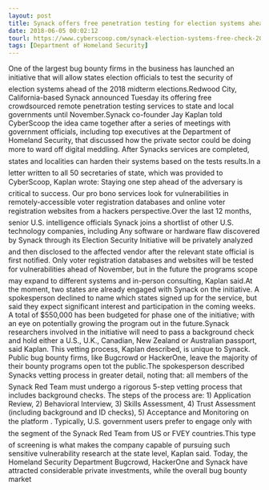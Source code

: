 ```yaml
---
layout: post
title: Synack offers free penetration testing for election systems ahead of 2018 midterms
date: 2018-06-05 00:02:12
tourl: https://www.cyberscoop.com/synack-election-systems-free-check-2018-midterms/?category_news=technology
tags: [Department of Homeland Security]
---
```

One of the largest bug bounty firms in the business has launched an initiative that will allow states election officials to test the security of election systems ahead of the 2018 midterm elections.Redwood City, California-based Synack announced Tuesday its offering free crowdsourced remote penetration testing services to state and local governments until November.Synack co-founder Jay Kaplan told CyberScoop the idea came together after a series of meetings with government officials, including top executives at the Department of Homeland Security, that discussed how the private sector could be doing more to ward off digital meddling. After Synacks services are completed, states and localities can harden their systems based on the tests results.In a letter written to all 50 secretaries of state, which was provided to CyberScoop, Kaplan wrote: Staying one step ahead of the adversary is critical to success. Our pro bono services look for vulnerabilities in remotely-accessible voter registration databases and online voter registration websites from a hackers perspective.Over the last 12 months, senior U.S. intelligence officials Synack joins a shortlist of other U.S. technology companies, including Any software or hardware flaw discovered by Synack through its Election Security Initiative will be privately analyzed and then disclosed to the affected vendor after the relevant state official is first notified. Only voter registration databases and websites will be tested for vulnerabilities ahead of November, but in the future the programs scope may expand to different systems and in-person consulting, Kaplan said.At the moment, two states are already engaged with Synack on the initiative. A spokesperson declined to name which states signed up for the service, but said they expect significant interest and participation in the coming weeks. A total of $550,000 has been budgeted for phase one of the initiative; with an eye on potentially growing the program out in the future.Synack researchers involved in the initiative will need to pass a background check and hold either a U.S., U.K., Canadian, New Zealand or Australian passport, said Kaplan. This vetting process, Kaplan described, is unique to Synack. Public bug bounty firms, like Bugcrowd or HackerOne, leave the majority of their bounty programs open tot the public.The spokesperson described Synacks vetting process in greater detail, noting that: all members of the Synack Red Team must undergo a rigorous 5-step vetting process that includes background checks. The steps of the process are: 1) Application Review, 2) Behavioral Interview, 3) Skills Assessment, 4) Trust Assessment (including background and ID checks), 5) Acceptance and Monitoring on the platform . Typically, U.S. government users prefer to engage only with the segment of the Synack Red Team from US or FVEY countries.This type of screening is what makes the company capable of pursuing such sensitive vulnerability research at the state level, Kaplan said. Today, the Homeland Security Department Bugcrowd, HackerOne and Synack have attracted considerable private investments, while the overall bug bounty market 